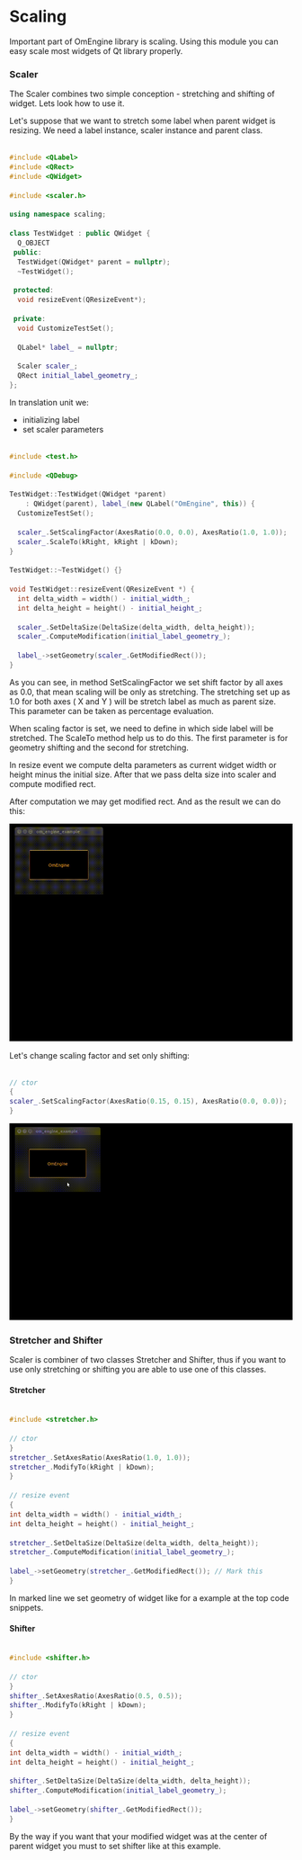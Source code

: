 # Scaling

Important part of OmEngine library is scaling. Using this module you can easy scale most widgets of Qt library properly.

### Scaler

The Scaler combines two simple conception - stretching and shifting of widget. Lets look how to use it.

Let's suppose that we want to stretch some label when parent widget is resizing.
We need a label instance, scaler instance and parent class.

```C++

#include <QLabel>
#include <QRect>
#include <QWidget>

#include <scaler.h>

using namespace scaling;

class TestWidget : public QWidget {
  Q_OBJECT
 public:
  TestWidget(QWidget* parent = nullptr);
  ~TestWidget();

 protected:
  void resizeEvent(QResizeEvent*);

 private:
  void CustomizeTestSet();

  QLabel* label_ = nullptr;

  Scaler scaler_;
  QRect initial_label_geometry_;
};

```

In translation unit we:

- initializing label
- set scaler parameters

```C++

#include <test.h>

#include <QDebug>

TestWidget::TestWidget(QWidget *parent)
    : QWidget(parent), label_(new QLabel("OmEngine", this)) {
  CustomizeTestSet();

  scaler_.SetScalingFactor(AxesRatio(0.0, 0.0), AxesRatio(1.0, 1.0));
  scaler_.ScaleTo(kRight, kRight | kDown);
}

TestWidget::~TestWidget() {}

void TestWidget::resizeEvent(QResizeEvent *) {
  int delta_width = width() - initial_width_;
  int delta_height = height() - initial_height_;

  scaler_.SetDeltaSize(DeltaSize(delta_width, delta_height));
  scaler_.ComputeModification(initial_label_geometry_);

  label_->setGeometry(scaler_.GetModifiedRect());
}

```
As you can see,  in method SetScalingFactor we set shift factor by all axes as 0.0, that mean scaling will be only as stretching. The stretching set up as 1.0 for both axes ( X and Y ) will be stretch label as much as parent size. This parameter can be taken as percentage evaluation.

When scaling factor is set, we need to define in which side label will be stretched. The ScaleTo method help us to do this. The first parameter is for geometry shifting and the second for stretching.

In resize event we compute delta parameters as current widget width or height minus the initial size. After that we pass delta size into scaler and compute modified rect.

After computation we may get modified rect.
And as the result we can do this:

<img src='https://github.com/OrdinaryMind/om_engine/blob/om_engine_v_1_0/examples/scaling_example.gif'>

Let's change scaling factor and set only shifting:

```C++

// ctor
{
scaler_.SetScalingFactor(AxesRatio(0.15, 0.15), AxesRatio(0.0, 0.0));
}

```
<img src='https://github.com/OrdinaryMind/om_engine/blob/om_engine_v_1_0/examples/shifting_example.gif'>

### Stretcher and Shifter

Scaler is combiner of two classes Stretcher and Shifter, thus if you want to use only stretching or shifting you are able to use one of this classes.

#### Stretcher

```C++

#include <stretcher.h>

// ctor
}
stretcher_.SetAxesRatio(AxesRatio(1.0, 1.0));
stretcher_.ModifyTo(kRight | kDown);
}

// resize event
{
int delta_width = width() - initial_width_;
int delta_height = height() - initial_height_;

stretcher_.SetDeltaSize(DeltaSize(delta_width, delta_height));
stretcher_.ComputeModification(initial_label_geometry_);

label_->setGeometry(stretcher_.GetModifiedRect()); // Mark this
}

```
In marked line we set geometry of widget like for a example at the top code snippets.

#### Shifter

```C++

#include <shifter.h>

// ctor
}
shifter_.SetAxesRatio(AxesRatio(0.5, 0.5));
shifter_.ModifyTo(kRight | kDown);
}

// resize event
{
int delta_width = width() - initial_width_;
int delta_height = height() - initial_height_;

shifter_.SetDeltaSize(DeltaSize(delta_width, delta_height));
shifter_.ComputeModification(initial_label_geometry_);

label_->setGeometry(shifter_.GetModifiedRect());
}

```
By the way if you want that your modified widget was at the center of parent widget you must to set shifter like at this example.
